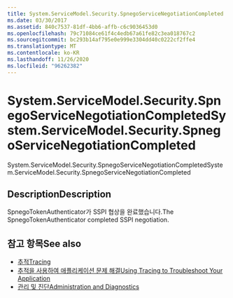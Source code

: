 ```yaml
---
title: System.ServiceModel.Security.SpnegoServiceNegotiationCompleted
ms.date: 03/30/2017
ms.assetid: 840c7537-81df-4bb6-affb-c6c9036453d0
ms.openlocfilehash: 79c71084ce61f4c4edb67a61fe82c3ea018767c2
ms.sourcegitcommit: bc293b14af795e0e999e3304dd40c0222cf2ffe4
ms.translationtype: MT
ms.contentlocale: ko-KR
ms.lasthandoff: 11/26/2020
ms.locfileid: "96262382"
---
```

# <a name="systemservicemodelsecurityspnegoservicenegotiationcompleted"></a><span data-ttu-id="45beb-102">System.ServiceModel.Security.SpnegoServiceNegotiationCompleted</span><span class="sxs-lookup"><span data-stu-id="45beb-102">System.ServiceModel.Security.SpnegoServiceNegotiationCompleted</span></span>

<span data-ttu-id="45beb-103">System.ServiceModel.Security.SpnegoServiceNegotiationCompleted</span><span class="sxs-lookup"><span data-stu-id="45beb-103">System.ServiceModel.Security.SpnegoServiceNegotiationCompleted</span></span>  
  
## <a name="description"></a><span data-ttu-id="45beb-104">Description</span><span class="sxs-lookup"><span data-stu-id="45beb-104">Description</span></span>  

 <span data-ttu-id="45beb-105">SpnegoTokenAuthenticator가 SSPI 협상을 완료했습니다.</span><span class="sxs-lookup"><span data-stu-id="45beb-105">The SpnegoTokenAuthenticator completed SSPI negotiation.</span></span>  
  
## <a name="see-also"></a><span data-ttu-id="45beb-106">참고 항목</span><span class="sxs-lookup"><span data-stu-id="45beb-106">See also</span></span>

- [<span data-ttu-id="45beb-107">추적</span><span class="sxs-lookup"><span data-stu-id="45beb-107">Tracing</span></span>](index.md)
- [<span data-ttu-id="45beb-108">추적을 사용하여 애플리케이션 문제 해결</span><span class="sxs-lookup"><span data-stu-id="45beb-108">Using Tracing to Troubleshoot Your Application</span></span>](using-tracing-to-troubleshoot-your-application.md)
- [<span data-ttu-id="45beb-109">관리 및 진단</span><span class="sxs-lookup"><span data-stu-id="45beb-109">Administration and Diagnostics</span></span>](../index.md)
